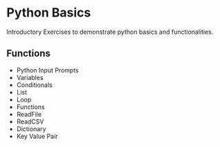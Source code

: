 # Python Basics

Introductory Exercises to demonstrate python basics and functionalities.

## Functions

*  Python Input Prompts
*  Variables
*  Conditionals
*  List
*  Loop
*  Functions
*  ReadFile
*  ReadCSV
*  Dictionary
*  Key Value Pair
